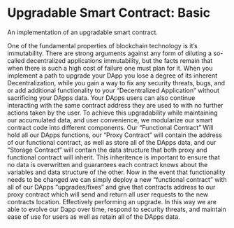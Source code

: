# Upgradable Smart Contract: Basic 
An implementation of an upgradable smart contract.  

One of the fundamental properties of blockchain technology is it’s immutability. There are strong arguments against any form of diluting a so-called decentralized applications immutability, but the facts remain that when there is such a high cost of failure one must plan for it. When you implement a path to upgrade your DApp you lose a degree of its inherent Decentralization, while you gain a way to fix any security threats, bugs, and or add additional functionality to your “Decentralized Application” without sacrificing your DApps data. Your DApps users can also continue interacting with the same contract address they are used to with no further actions taken by the user. To achieve this upgradability while maintaining our accumulated data, and user convenience, we modularize our smart contract code into different components. Our “Functional Contract” Will hold all our DApps functions, our “Proxy Contract” will contain the address of our functional contract, as well as store all of the DApps data, and our “Storage Contract” will contain the data structure that both proxy and functional contract will inherit. This inheritence is important to ensure that no data is overwritten and guarantees each contract knows about the variables and data structure of the other. Now in the event that functionality needs to be changed we can simply deploy a new “functional contract” with all of our DApps “upgrades/fixes” and give that contracts address to our proxy contract which will send and return all user requests to the new contracts location. Effectively performing an upgrade. In this way we are able to evolve our Dapp over time, respond to security threats, and maintain ease of use for users as well as retain all of the DApps data.
